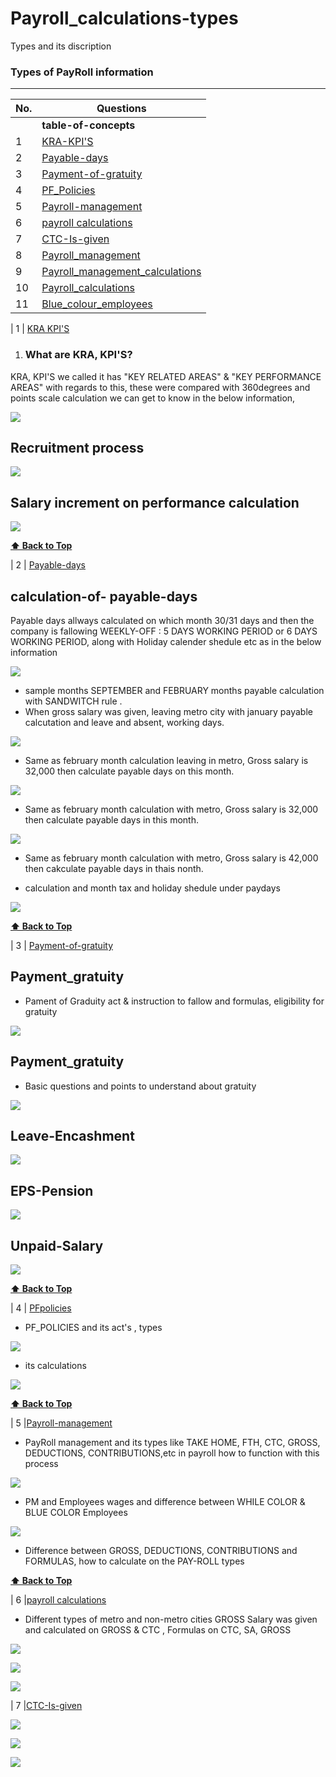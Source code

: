 # Payroll_calculations-types
Types and its discription 

### Types of PayRoll information
--------------------------------------------

| No.| Questions                                                                                                                                                                   |
| ---| ----------------------------------------------------------------------------------------------------------------------------------------------------------------------------------------------------------------------------------------------------------------------|
|    | **table-of-concepts**                                                                                                                                                          |                                                                                                                                                                    
| 1  | [KRA-KPI'S](#)                                                                                                                                                           |
| 2  | [Payable-days](#)                                                                                                                                                        |
| 3  | [Payment-of-gratuity](#)                                                                                                                                                         |
| 4  | [PF_Policies](#)                                                                                                                                                
| 5   |[Payroll-management](#)                                                                                                                                                 |
| 6 |[payroll calculations](#)                                                                                                                                                 |  
| 7 |[CTC-Is-given](#)                                                                                                                                                         |                                                                      
| 8 |[Payroll_management](#)                                                                                                                                                  | 
| 9 |[Payroll_management_calculations](#)                                                                                                                                     |                                                   
| 10 |[Payroll_calculations](#)                                                                                                                                               |                                                        
| 11 |[Blue_colour_employees](#)                                                                                                                                              |  









  


| 1  | [KRA KPI'S](#) 

1.  ### What are KRA, KPI'S?
   KRA, KPI'S we called it has "KEY RELATED AREAS" & "KEY PERFORMANCE AREAS" with regards to 
   this, these were compared with 360degrees and points scale calculation we can get to know in 
   the below information,
   
   ![](./py/image1.png)
 
## Recruitment process 
![](./py/image2.png)

## Salary increment on performance calculation
![](./py/image3.png)
   
**[⬆ Back to Top](#Payroll_calculations-types)**

   
   | 2  | [Payable-days](#)     

## calculation-of- payable-days
<p> Payable days allways calculated on which month 30/31 days and then the company is fallowing WEEKLY-OFF : 5 DAYS WORKING PERIOD or 6 DAYS WORKING PERIOD, along with Holiday calender shedule etc as in the below information </p>
   
![](./payabledays/image1.png)

<ul><li> sample months SEPTEMBER and FEBRUARY months payable calculation with SANDWITCH rule .</ll>

<li> When gross salary was given, leaving metro city with january payable calcutation and leave and absent, working days. </li></ul>

 ![](./payabledays/image2.png)

<ul><li> Same as february month calculation leaving in metro, Gross salary is 32,000 then calculate payable days on this month. </li></ul
                                                                                                                        
  ![](./payabledays/image3.png)

<ul><li> Same as february month calculation with metro, Gross salary is 32,000 then calculate payable days in this month. </li></ul
                                                         
 ![](./payabledays/image4.png)
 <ul><li> Same as february month calculation with metro, Gross salary is 42,000 then cakculate payable days in thais nonth. </li></ul>
                                                         
<ul><li>calculation and month tax and holiday shedule under paydays
</li></ul>

 ![](./payabledays/image5.png)

**[⬆ Back to Top](#Payroll_calculations-types)**



| 3  | [Payment-of-gratuity](#) 

## Payment_gratuity 
<ul><li> Pament of Graduity act & instruction to fallow and formulas, eligibility for gratuity </li></ul>

![](./paymentofgratuity/image1.png)


 ## Payment_gratuity 
 <ul><li> Basic questions and points to understand about gratuity </li></ul>
 
![](./paymentofgratuity/image2.png)

 
## Leave-Encashment
![](./paymentofgratuity/image3.png)


## EPS-Pension 
![](./paymentofgratuity/image4.png)

## Unpaid-Salary
![](./paymentofgratuity/image5.png)

**[⬆ Back to Top](#Payroll_calculations-types)**



| 4  | [PFpolicies](#) 
 <ul><li>PF_POLICIES and its act's , types</li></ul>
 
![](./PFpolicies/image1.png)

<ul><li> its calculations </ul></li>

![](./PFpolicies/image2.png)

**[⬆ Back to Top](#Payroll_calculations-types)**




 | 5   |[Payroll-management](#)
  <ul><li> PayRoll management and its types like TAKE HOME, FTH, CTC, GROSS, DEDUCTIONS, CONTRIBUTIONS,etc in payroll how to function with this process </li></ul>
 
 ![](./payrollManagement/image1.png)

 
 <ul><li> PM and Employees wages and difference between WHILE COLOR & BLUE COLOR Employees  </li></ul>
 
  ![](./payrollManagement/image2.png)

 <ul><li> Difference between GROSS, DEDUCTIONS, CONTRIBUTIONS and FORMULAS, how to calculate on the PAY-ROLL types </li></ul>
 
**[⬆ Back to Top](#Payroll_calculations-types)**


| 6 |[payroll calculations](#)  

<ul><li> Different types of metro and non-metro cities GROSS Salary was given and calculated on GROSS & CTC , Formulas on CTC, SA, GROSS </li></ul>
 
 ![](./payrollcalculations/image1.png)

 ![](./payrollcalculations/image2.png)

 ![](./payrollcalculations/image3.png)

 
| 7 |[CTC-Is-given](#) 

  ![](./CTCisgiven/image1.png)

  ![](./CTCisgiven/image2.png)

  ![](./CTCisgiven/image3.png)




